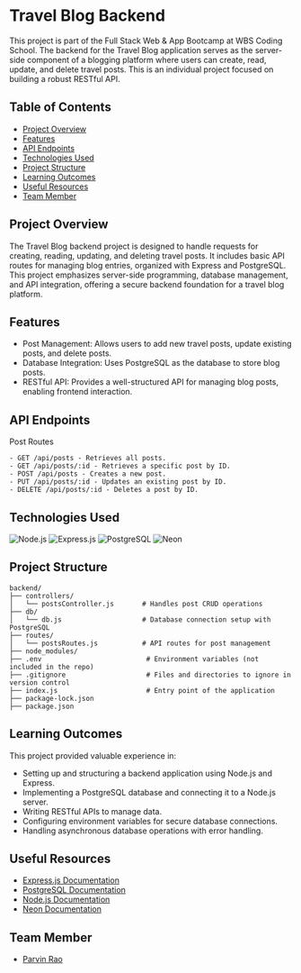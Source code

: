 # Travel Blog Backend
This project is part of the Full Stack Web & App Bootcamp at WBS Coding School. The backend for the Travel Blog application serves as the server-side component of a blogging platform where users can create, read, update, and delete travel posts. This is an individual project focused on building a robust RESTful API.

## Table of Contents
- [Project Overview](#project-overview)
- [Features](#features)
- [API Endpoints](#api-endpoints)
- [Technologies Used](#technologies-used)
- [Project Structure](#project-structure)
- [Learning Outcomes](#learning-outcomes)
- [Useful Resources](#useful-resources)
- [Team Member](#team-member)

## Project Overview
The Travel Blog backend project is designed to handle requests for creating, reading, updating, and deleting travel posts. It includes basic API routes for managing blog entries, organized with Express and PostgreSQL. This project emphasizes server-side programming, database management, and API integration, offering a secure backend foundation for a travel blog platform.

## Features

- Post Management: Allows users to add new travel posts, update existing posts, and delete posts.
- Database Integration: Uses PostgreSQL as the database to store blog posts.
- RESTful API: Provides a well-structured API for managing blog posts, enabling frontend interaction.

## API Endpoints

Post Routes

```
- GET /api/posts - Retrieves all posts.
- GET /api/posts/:id - Retrieves a specific post by ID.
- POST /api/posts - Creates a new post.
- PUT /api/posts/:id - Updates an existing post by ID.
- DELETE /api/posts/:id - Deletes a post by ID.
```

## Technologies Used
<p> <img alt="Node.js" src="https://img.shields.io/badge/-Node.js-43853D?style=flat-square&logo=node.js&logoColor=white" /> <img alt="Express.js" src="https://img.shields.io/badge/-Express.js-000000?style=flat-square&logo=express&logoColor=white" /> <img alt="PostgreSQL" src="https://img.shields.io/badge/-PostgreSQL-336791?style=flat-square&logo=postgresql&logoColor=white" /> <img alt="Neon" src="https://img.shields.io/badge/-Neon-008080?style=flat-square&logo=neon&logoColor=white" /> </p>

## Project Structure

```
backend/
├── controllers/
│   └── postsController.js       # Handles post CRUD operations
├── db/
│   └── db.js                    # Database connection setup with PostgreSQL
├── routes/
│   └── postsRoutes.js           # API routes for post management
├── node_modules/
├── .env                          # Environment variables (not included in the repo)
├── .gitignore                    # Files and directories to ignore in version control
├── index.js                      # Entry point of the application
├── package-lock.json
├── package.json
```

## Learning Outcomes

This project provided valuable experience in:

- Setting up and structuring a backend application using Node.js and Express.
- Implementing a PostgreSQL database and connecting it to a Node.js server.
- Writing RESTful APIs to manage data.
- Configuring environment variables for secure database connections.
- Handling asynchronous database operations with error handling.

## Useful Resources
- [Express.js Documentation](https://expressjs.com/)
- [PostgreSQL Documentation](https://www.postgresql.org/docs/)
- [Node.js Documentation](https://nodejs.org/docs/latest/api/)
- [Neon Documentation](https://neon.tech/docs/introduction)

## Team Member
- [Parvin Rao](https://github.com/parvinrao079)



